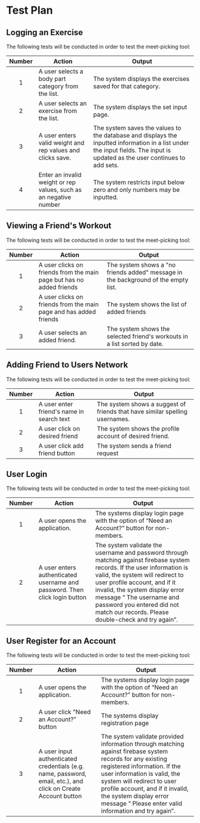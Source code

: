 # Test Plan

## Logging an Exercise

The following tests will be conducted in order to test the meet-picking tool:

| Number | Action | Output |
| :---: | --- | --- |
| 1 | A user selects a body part category from the list. | The system displays the exercises saved for that category. |
| 2 | A user selects an exercise from the list. | The system displays the set input page. |
| 3 | A user enters valid weight and rep values and clicks save. | The system saves the values to the database and displays the inputted information in a list under the input fields. The input is updated as the user continues to add sets. |
| 4 | Enter an invalid weight or rep values, such as an negative number | The system restricts input below zero and only numbers may be inputted. |



## Viewing a Friend's Workout

The following tests will be conducted in order to test the meet-picking tool:

| Number | Action | Output |
| :---: | --- | --- |
| 1 | A user clicks on friends from the main page but has no added friends | The system shows a "no friends added" message in the background  of the empty list. |
| 2 | A user clicks on friends from the main page and has added friends | The system shows the list of added friends |
| 3 | A user selects an added friend. | The system shows the selected friend's workouts in a list sorted by date. |


## Adding Friend to Users Network

The following tests will be conducted in order to test the meet-picking tool:

| Number | Action | Output |
| :---: | --- | --- |
| 1 | A user enter friend's name in search text | The system shows a suggest of friends that have similar spelling usernames.  |
| 2 | A user click on desired friend | The system shows the profile account of desired friend.  |
| 3 | A user click add friend button | The system sends a friend request  |


## User Login

The following tests will be conducted in order to test the meet-picking tool:

| Number | Action | Output |
| :---: | --- | --- |
| 1 | A user opens the application. | The systems display login page with the option of “Need an Account?” button for non-members. |
| 2 | A user enters authenticated username and password. Then click login button | The system validate the username and password through matching against firebase system records. If the user information is valid, the system will redirect to user profile account, and if it invalid, the system display error message “ The username and password you entered did not match our records. Please double-check and try again”.  |


## User Register for an Account

The following tests will be conducted in order to test the meet-picking tool:

| Number | Action | Output |
| :---: | --- | --- |
| 1 | A user opens the application. | The systems display login page with the option of “Need an Account?” button for non-members. |
| 2 | A user click "Need an Account?" button | The systems display registration page |
| 3 | A user input authenticated credentials (e.g. name, password, email, etc.), and click on Create Account button | The system validate provided information through matching against firebase system records for any existing registered information. If the user information is valid, the system will redirect to user profile account, and if it invalid, the system display error message “ Please enter valid information and try again”. |
